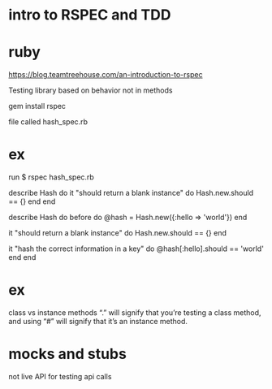 # intro to RSPEC and TDD


# ruby
https://blog.teamtreehouse.com/an-introduction-to-rspec


Testing library based on behavior not in methods

gem install rspec

file called hash_spec.rb

# ex
run 
$ rspec hash_spec.rb


describe Hash do
  it "should return a blank instance" do
    Hash.new.should == {}
  end
end


describe Hash do
  before do
    @hash = Hash.new({:hello => 'world'})
  end

  it "should return a blank instance" do
    Hash.new.should == {}
  end

  it "hash the correct information in a key" do
    @hash[:hello].should == 'world'
  end
end

# ex
class vs instance methods
“.” will signify that you’re testing a class method, and using “#” will signify that it’s an instance method.

# mocks and stubs
not live API for testing api calls

